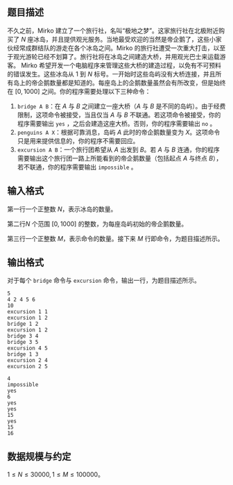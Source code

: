 ## 题目描述

不久之前，Mirko 建立了一个旅行社，名叫“极地之梦”。这家旅行社在北极附近购买了 $N$ 座冰岛，并且提供观光服务。当地最受欢迎的当然是帝企鹅了，这些小家伙经常成群结队的游走在各个冰岛之间。Mirko 的旅行社遭受一次重大打击，以至于观光游轮已经不划算了。旅行社将在冰岛之间建造大桥，并用观光巴士来运载游客。
Mirko 希望开发一个电脑程序来管理这些大桥的建造过程，以免有不可预料的错误发生。这些冰岛从 $1$ 到 $N$ 标号。一开始时这些岛屿没有大桥连接，并且所有岛上的帝企鹅数量都是知道的。每座岛上的企鹅数量虽然会有所改变，但是始终在 $[0,1000]$ 之间。你的程序需要处理以下三种命令：

1. `bridge A B`：在 $A$ 与 $B$ 之间建立一座大桥（$A$ 与 $B$ 是不同的岛屿）。由于经费限制，这项命令被接受，当且仅当 $A$ 与 $B$ 不联通。若这项命令被接受，你的程序需要输出 `yes` ，之后会建造这座大桥。否则，你的程序需要输出 `no` 。
2. `penguins A X`：根据可靠消息，岛屿 $A$ 此时的帝企鹅数量变为 $X$。这项命令只是用来提供信息的，你的程序不需要回应。
3. `excursion A B`：一个旅行团希望从 $A$ 出发到 $B$。若 $A$ 与 $B$ 连通，你的程序需要输出这个旅行团一路上所能看到的帝企鹅数量（包括起点 $A$ 与终点 $B$），若不联通，你的程序需要输出 `impossible` 。

## 输入格式

第一行一个正整数 $N$，表示冰岛的数量。

第二行$N$ 个范围 $[0, 1000]$ 的整数，为每座岛屿初始的帝企鹅数量。

第三行一个正整数 $M$，表示命令的数量。接下来 $M$ 行即命令，为题目描述所示。
## 输出格式

对于每个 `bridge` 命令与 `excursion` 命令，输出一行，为题目描述所示。

```input1
5
4 2 4 5 6
10
excursion 1 1
excursion 1 2
bridge 1 2
excursion 1 2
bridge 3 4
bridge 3 5
excursion 4 5
bridge 1 3
excursion 2 4
excursion 2 5
```
```output1
4
impossible
yes
6
yes
yes
15
yes
15
16
```

## 数据规模与约定

$1\le N\le30000,1\le M\le100000$。

